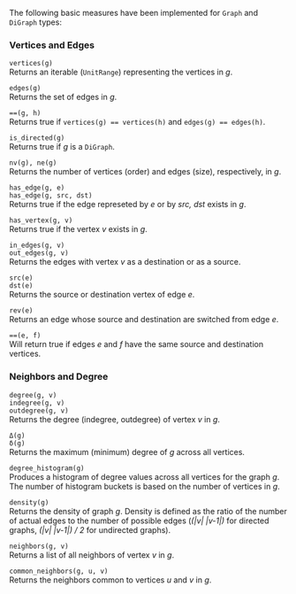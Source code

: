 The following basic measures have been implemented for `Graph` and `DiGraph` types:

### Vertices and Edges

`vertices(g)`  
Returns an iterable (`UnitRange`) representing the vertices in *g*.

`edges(g)`  
Returns the set of edges in *g*.

`==(g, h)`  
Returns true if `vertices(g) == vertices(h)` and `edges(g) == edges(h)`.

`is_directed(g)`  
Returns true if *g* is a `DiGraph`.

`nv(g), ne(g)`  
Returns the number of vertices (order) and edges (size), respectively, in *g*.

`has_edge(g, e)`  
`has_edge(g, src, dst)`  
Returns true if the edge represeted by *e* or by *src, dst* exists in *g*.

`has_vertex(g, v)`  
Returns true if the vertex *v* exists in *g*.

`in_edges(g, v)`  
`out_edges(g, v)`  
Returns the edges with vertex *v* as a destination or as a source.

`src(e)`  
`dst(e)`  
Returns the source or destination vertex of edge *e*.

`rev(e)`  
Returns an edge whose source and destination are switched from edge *e*.

`==(e, f)`  
Will return true if edges *e* and *f* have the same source and destination vertices.

### Neighbors and Degree

`degree(g, v)`  
`indegree(g, v)`  
`outdegree(g, v)`  
Returns the degree (indegree, outdegree) of vertex *v* in *g*.

`Δ(g)`  
`δ(g)`  
Returns the maximum (minimum) degree of *g* across all vertices.

`degree_histogram(g)`  
Produces a histogram of degree values across all vertices for the graph *g*. The number of histogram buckets is based on the number of vertices in *g*.

`density(g)`  
Returns the density of graph *g*. Density is defined as the ratio of the number of actual edges to the number of possible edges (*(|v| |v-1|)* for directed graphs, *(|v| |v-1|) / 2* for undirected graphs).

`neighbors(g, v)`  
Returns a list of all neighbors of vertex *v* in *g*.

`common_neighbors(g, u, v)`  
Returns the neighbors common to vertices *u* and *v* in *g*.
